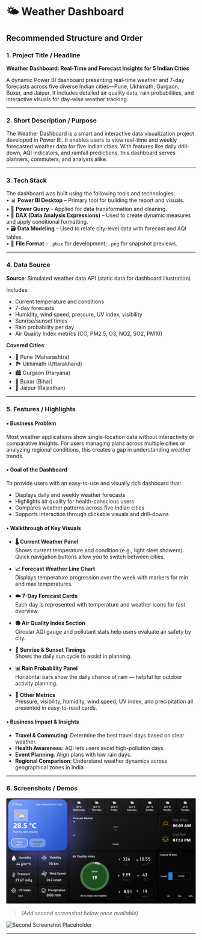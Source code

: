 # 🌤️ Weather Dashboard
## Recommended Structure and Order

### 1. Project Title / Headline
**Weather Dashboard: Real-Time and Forecast Insights for 5 Indian Cities**

A dynamic Power BI dashboard presenting real-time weather and 7-day forecasts across five diverse Indian cities—Pune, Ukhimath, Gurgaon, Buxar, and Jaipur. It includes detailed air quality data, rain probabilities, and interactive visuals for day-wise weather tracking.

---

### 2. Short Description / Purpose
The Weather Dashboard is a smart and interactive data visualization project developed in Power BI. It enables users to view real-time and weekly forecasted weather data for five Indian cities. With features like daily drill-down, AQI indicators, and rainfall predictions, this dashboard serves planners, commuters, and analysts alike.

---

### 3. Tech Stack
The dashboard was built using the following tools and technologies:<br>
• 📊 **Power BI Desktop** – Primary tool for building the report and visuals.<br>
• 🔄 **Power Query** – Applied for data transformation and cleaning.<br>
• 🧠 **DAX (Data Analysis Expressions)** – Used to create dynamic measures and apply conditional formatting.<br>
• 🗃️ **Data Modeling** – Used to relate city-level data with forecast and AQI tables.<br>
• 📁 **File Format** – `.pbix` for development; `.png` for snapshot previews.

---

### 4. Data Source
**Source**: Simulated weather data API (static data for dashboard illustration)

Includes:
- Current temperature and conditions
- 7-day forecasts
- Humidity, wind speed, pressure, UV index, visibility
- Sunrise/sunset times
- Rain probability per day
- Air Quality Index metrics (CO, PM2.5, O3, NO2, SO2, PM10)

**Covered Cities**:
- 🌇 Pune (Maharashtra)
- 🏞️ Ukhimath (Uttarakhand)
- 🏙️ Gurgaon (Haryana)
- 🌾 Buxar (Bihar)
- 🏰 Jaipur (Rajasthan)

---

### 5. Features / Highlights

#### • Business Problem
Most weather applications show single-location data without interactivity or comparative insights. For users managing plans across multiple cities or analyzing regional conditions, this creates a gap in understanding weather trends.

#### • Goal of the Dashboard
To provide users with an easy-to-use and visually rich dashboard that:
- Displays daily and weekly weather forecasts
- Highlights air quality for health-conscious users
- Compares weather patterns across five Indian cities
- Supports interaction through clickable visuals and drill-downs

#### • Walkthrough of Key Visuals
- **🌡️ Current Weather Panel**  
  Shows current temperature and condition (e.g., light sleet showers). Quick navigation buttons allow you to switch between cities.

- **📈 Forecast Weather Line Chart**  
  Displays temperature progression over the week with markers for min and max temperatures.

- **☁️ 7-Day Forecast Cards**  
  Each day is represented with temperature and weather icons for fast overview.

- **🟢 Air Quality Index Section**  
  Circular AQI gauge and pollutant stats help users evaluate air safety by city.

- **🌅 Sunrise & Sunset Timings**  
  Shows the daily sun cycle to assist in planning.

- **📊 Rain Probability Panel**  
  Horizontal bars show the daily chance of rain — helpful for outdoor activity planning.

- **📌 Other Metrics**  
  Pressure, visibility, humidity, wind speed, UV index, and precipitation all presented in easy-to-read cards.

#### • Business Impact & Insights
- **Travel & Commuting**: Determine the best travel days based on clear weather.
- **Health Awareness**: AQI lets users avoid high-pollution days.
- **Event Planning**: Align plans with low rain days.
- **Regional Comparison**: Understand weather dynamics across geographical zones in India.

---

### 6. Screenshots / Demos

![Weather Dashboard Preview – Ukhimath](https://github.com/rasmaus/weather_dashboard-/blob/main/selected%20day%20weather%20glimpse.png)

> *(Add second screenshot below once available)*

![Second Screenshot Placeholder](https://github.com/rasmaus/weather_dashboard-/blob/main/YOUR-SECOND-FILE-NAME.png)

---

